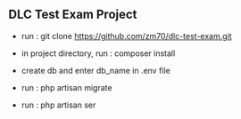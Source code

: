 <h2> DLC Test Exam Project </h2>

* run : git clone https://github.com/zm70/dlc-test-exam.git 

* in project directory, run : composer install

* create db and enter db_name in .env file

* run : php artisan migrate

* run : php artisan ser
